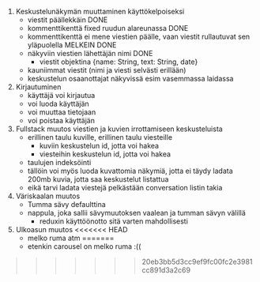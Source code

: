 1. Keskustelunäkymän muuttaminen käyttökelpoiseksi
    - viestit päällekkäin DONE
    - kommenttikenttä fixed ruudun alareunassa DONE
    - kommenttikenttä ei mene viestien päälle, vaan viestit rullautuvat sen yläpuolella MELKEIN DONE
    - näkyviin viestien lähettäjän nimi DONE
        - viestit objektina {name: String, text: String, date}
    - kauniimmat viestit (nimi ja viesti selvästi erillään)
    - keskustelun osaanottajat näkyvissä esim vasemmassa laidassa
2. Kirjautuminen
    - käyttäjä voi kirjautua
    - voi luoda käyttäjän
    - voi muuttaa tietojaan
    - voi poistaa käyttäjän
3. Fullstack muutos viestien ja kuvien irrottamiseen keskusteluista
    - erillinen taulu kuville, erillinen taulu viesteille
        -  kuviin keskustelun id, jotta voi hakea
        -  viesteihin keskustelun id, jotta voi hakea
    - taulujen indeksöinti 
    - tällöin voi myös luoda kuvattomia näkymiä, jotta ei täydy ladata 200mb kuvia, jotta saa keskustelut listattua
    - eikä tarvi ladata viestejä pelkästään conversation listin takia
4. Väriskaalan muutos
    - Tumma sävy defaulttina
    - nappula, joka sallii sävymuutoksen vaalean ja tumman sävyn välillä
        - reduxin käyttöönotto sitä varten mahdollisesti
5. Ulkoasun muutos
<<<<<<< HEAD
    - melko ruma atm
=======
    - etenkin carousel on melko ruma :((
>>>>>>> 20eb3bb5d3cc9ef9fc00fc2e3981cc891d3a2c69
